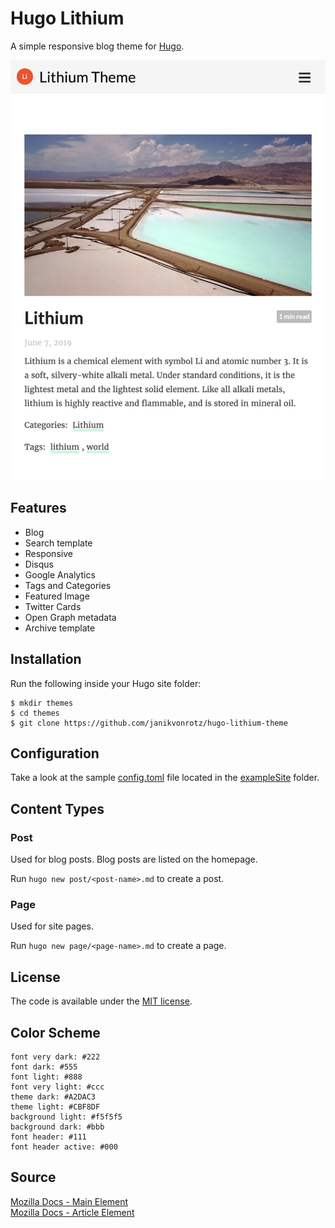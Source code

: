 # Hugo Lithium

A simple responsive blog theme for [Hugo](https://gohugo.io/).

![Hugo Lithium Theme Screenshot](https://raw.githubusercontent.com/janikvonrotz/hugo-lithium-theme/master/images/screenshot.png)

## Features

- Blog
- Search template
- Responsive
- Disqus
- Google Analytics
- Tags and Categories
- Featured Image
- Twitter Cards
- Open Graph metadata
- Archive template

## Installation

Run the following inside your Hugo site folder:

```
$ mkdir themes
$ cd themes
$ git clone https://github.com/janikvonrotz/hugo-lithium-theme
```

## Configuration

Take a look at the sample [config.toml](https://github.com/janikvonrotz/hugo-lithium-theme/blob/master/exampleSite/config.toml)
file located in the [exampleSite](https://github.com/janikvonrotz/hugo-lithium-theme/blob/master/exampleSite) folder.

## Content Types

### Post

Used for blog posts. Blog posts are listed on the homepage.

Run `hugo new post/<post-name>.md` to create a post.

### Page

Used for site pages.

Run `hugo new page/<page-name>.md` to create a page.

## License

The code is available under the [MIT license](https://github.com/janikvonrotz/hugo-lithium-theme/blob/master/LICENSE.md).

## Color Scheme

    font very dark: #222
    font dark: #555
    font light: #888
    font very light: #ccc
    theme dark: #A2DAC3
    theme light: #CBF8DF
    background light: #f5f5f5
    background dark: #bbb
    font header: #111
    font header active: #000

## Source

[Mozilla Docs - Main Element](https://developer.mozilla.org/de/docs/Web/HTML/Element/main)  
[Mozilla Docs - Article Element](https://developer.mozilla.org/en-US/docs/Web/HTML/Element/article)